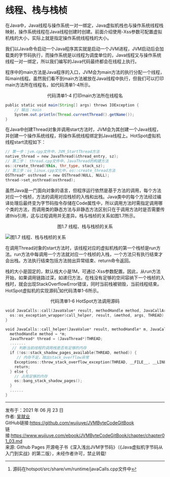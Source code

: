 # 线程、栈与栈桢

在Java中，Java线程与操作系统一对一绑定，Java虚拟机栈也与操作系统线程栈映射，操作系统线程在Java线程创建时创建。前面介绍使用-Xss参数可配置虚拟机栈的大小，实际上就是指定操作系统线程栈的大小。

 我们以Java命令启动一个Java程序其实就是启动一个JVM进程，JVM启动后会加载类的字节码执行，而操作系统是以线程为调度单位的，Java线程又与操作系统线程一对一绑定，所以我们编写的Java代码最终都会在线程上执行。

 程序中的main方法是Java程序的入口，JVM会为main方法的执行分配一个线程，叫main线程。虽然我们看不到main方法被放在Java线程中执行，但我们可以打印main方法所在线程名，如代码清单1-4所示。

<center>代码清单1-4 打印main方法所在线程名</center>

```java
public static void main(String[] args) throws IOException {  
    // 输出：main  
    System.out.println(Thread.currentThread().getName());  
}
```

在Java中创建Thread对象并调用start方法时，JVM会为其创建一个Java线程，并创建一个操作系统线程，将操作系统线程绑定到Java线程上。HotSpot虚拟机线程start流程如下：

```c++
// 第一步：jvm.cpp文件中，JVM_StartThread方法  
native_thread = new JavaThread(&thread_entry, sz);  
// 第二步： thread.cpp文件中，JavaThread的构建方法  
os::create_thread(this, thr_type, stack_sz);  
// 第三步：os_linux.cpp文化中，os::create_thread方法  
OSThread* osthread = new OSThread(NULL, NULL);  
thread->set_osthread(osthread);  
```

虽然Java是一门面向对象的语言，但程序运行依然是基于方法的调用，每个方法对应一个栈桢，方法的调用对应栈桢的入栈和出栈。Java类中的每个方法经过编译处理后最终变为字节码指令存储在Code属性中，所以调用方法时需指定调用哪个类的方法，而调用类的静态方法与非静态方法区别只在于调用方法时是否需要传递this引用，这与过程调用并无差异。栈与栈桢的关系如图1.7所示。 

<center>图1.7 线程、栈与栈桢的关系</center>

![图1.7 线程、栈与栈桢的关系](images/ch01_03_01.jpg) 

 在调用Thread对象的start方法时，该线程对应的虚拟机栈的第一个栈桢是run方法。run方法中每调用一个方法就对应一个栈桢的入栈，一个方法只有执行结束才会出栈。方法执行结束包括方法抛出异常结束、return命令返回。

栈的大小是固定的，默认栈大小是1M，可通过-Xss参数配置。因此，从run方法开始，如果调用链路过深，如递归方法，在栈没有足够的空间容纳下一个栈桢的入栈时，就会出现StackOverflowError错误，同时当前栈被销毁，当前线程结束。HotSpot虚拟机的实现源码[^1]如代码清单1-6所示。

<center>代码清单1-6 HotSpot方法调用源码</center>

```c++
void JavaCalls::call(JavaValue* result, methodHandle method, JavaCallArguments* args, TRAPS) {  
  os::os_exception_wrapper(call_helper, result, &method, args, THREAD);  
}  

void JavaCalls::call_helper(JavaValue* result, methodHandle* m, JavaCallArguments* args, TRAPS) {  
  methodHandle method = *m;  
  JavaThread* thread = (JavaThread*)THREAD;  
  .......  
   // 判断当前线程的调用栈是否有足够的内存  
  if (!os::stack_shadow_pages_available(THREAD, method)) {  
     // 内存不足，抛出stack_overflow异常  
    Exceptions::throw_stack_overflow_exception(THREAD, __FILE__, __LINE__, method);  
    return;  
  } else {  
    // 占用足够的内存  
    os::bang_stack_shadow_pages();  
  }  
  ......  
}   
```

---

[^1]: 源码在hotspot/src/share/vm/runtime/javaCalls.cpp文件中

发布于：2021 年 06 月 23 日<br>作者: [吴就业](https://www.wujiuye.com/)<br>GitHub链接:https://github.com/wujiuye/JVMByteCodeGitBook<br>链接:https://www.wujiuye.com/ebook/JVMByteCodeGitBook/chapter/chapter01_03.md<br>来源: Github Pages 开源电子书《深入浅出JVM字节码》（《Java虚拟机字节码从入门到实战》的第二版），未经作者许可，禁止转载!<br>